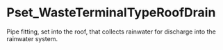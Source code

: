 # Pset_WasteTerminalTypeRoofDrain

Pipe fitting, set into the roof, that collects rainwater for discharge into the rainwater system.<!-- end of definition -->
